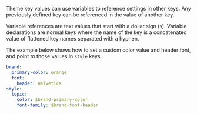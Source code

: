 Theme key values can use variables to reference settings in other keys. Any previously defined key can be referenced in the value of another key.

Variable references are text values that start with a dollar sign (`$`). Variable declarations are normal keys where the name of the key is a concatenated value of flattened key names separated with a hyphen.

The example below shows how to set a custom color value and header font, and point to those values in `style` keys.

```yaml
brand:
  primary-color: orange
  font:
    header: Helvetica
style:
  topic:
    color: $brand-primary-color
    font-family: $brand-font-header
```
